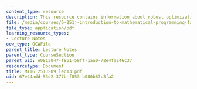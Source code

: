 ```yaml
---
content_type: resource
description: This resource contains information about robust optimization.
file: /media/courses/6-251j-introduction-to-mathematical-programming-fall-2009/67e44add53d2377bf853b080b67c3fa2_MIT6_251JF09_lec13.pdf
file_type: application/pdf
learning_resource_types:
- Lecture Notes
ocw_type: OCWFile
parent_title: Lecture Notes
parent_type: CourseSection
parent_uid: e0813047-f861-59ff-1aa0-72e4fa246c37
resourcetype: Document
title: MIT6_251JF09_lec13.pdf
uid: 67e44add-53d2-377b-f853-b080b67c3fa2
---
```

